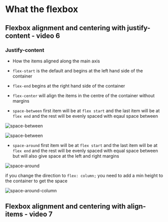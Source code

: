 # What the flexbox

## Flexbox alignment and centering with justify-content - video 6

### Justify-content

- How the items aligned along the main axis

- `flex-start` is the default and begins at the left hand side of the container

- `flex-end` begins at the right hand side of the container

- `flex-center` will align the items in the centre of the container without margins

- `space-between` first item will be at `flex start` and the last item will be at `flex end` and the rest will be evenly spaced with eqaul space between

![space-between](https://github.com/tastethedream/short-courses/blob/what-the-flex-box/intro-excercises/images/space-between.png)

![space-between](images/space-between.png)

- `space-around` first item will be at `flex start` and the last item will be at `flex end` and the rest will be evenly spaced with equal space between but will also give space at the left and right margins

![space-around](images/space-around.png)

if you change the direction to `flex: column;` you need to add a min height to the container to get the space

![space-around-column](images/spacearound-column.png)

##  Flexbox alignment and centering with align-items - video 7

